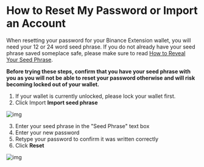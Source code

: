 # How to Reset My Password or Import an Account

When resetting your password for your Binance Extension wallet, you will need your 12 or 24 word seed phrase. If you do not already have your seed phrase saved someplace safe, please make sure to read [How to Reveal Your Seed Phrase]().

**Before trying these steps, confirm that you have your seed phrase with you as you will not be able to reset your password otherwise and will risk becoming locked out of your wallet.**

1. If your wallet is currently unlocked, please lock your wallet first.
2. Click Import **Import seed phrase**

![img](https://lh5.googleusercontent.com/cPD6D036POi1_yJ_9JC4em0Zk7GgXdZr726uMpcHbmfIGnfayvxeFPBEY2iPvs8X2ZmSe4_TWOI_9XdNJxoeIm6AFzb59VC1W54IP5yEyMJNevMSJbEyU7xFB1IsKQuCRD2b3O5v)

3. Enter your seed phrase in the "Seed  Phrase" text box
4. Enter your new password
5. Retype your password to confirm it was written correctly
6. Click **Reset** 

![img](https://lh6.googleusercontent.com/ZeM4cYV3rirCo91zw3OVMYRqqpwqIsrWhPnv-t3sL7YhpD0M_DNQ4QQH-Rw8WmapLrX2OzwETLKcEwKA-Rakjuhlnoy7S707Yt8Y0nUC5OKjg04ADgM2bLSb-1f3GZvUxdkj-BuI)

